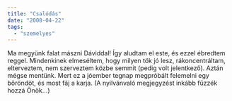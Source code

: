 ```yaml
---
title: "Csalódás"
date: "2008-04-22"
tags: 
  - "szemelyes"
---
```


Ma megyünk falat mászni Dáviddal! Így aludtam el este, és ezzel ébredtem reggel. Mindenkinek elmeséltem, hogy milyen tök jó lesz, rákoncentráltam, elterveztem, nem szerveztem közbe semmit (pedig volt jelentkező). Aztán mégse mentünk. Mert ez a jóember tegnap megpróbált felemelni egy bőröndöt, és most fáj a karja. (A nyilvánvaló megjegyzést inkább fűzzék hozzá Önök...)
